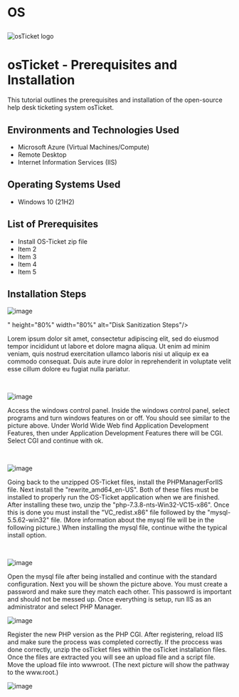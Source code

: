 # OS <p align="center">
<img src="https://i.imgur.com/Clzj7Xs.png" alt="osTicket logo"/>
</p>

<h1>osTicket - Prerequisites and Installation</h1>
This tutorial outlines the prerequisites and installation of the open-source help desk ticketing system osTicket.<br />

<h2>Environments and Technologies Used</h2>

- Microsoft Azure (Virtual Machines/Compute)
- Remote Desktop
- Internet Information Services (IIS)

<h2>Operating Systems Used </h2>

- Windows 10</b> (21H2)

<h2>List of Prerequisites</h2>

- Install OS-Ticket zip file
- Item 2
- Item 3
- Item 4
- Item 5

<h2>Installation Steps</h2>

![image](https://github.com/user-attachments/assets/a8a6cb2f-127c-4682-acda-11dd7d7ecba0)



<p>

  

" height="80%" width="80%" alt="Disk Sanitization Steps"/>
</p>
<p>
Lorem ipsum dolor sit amet, consectetur adipiscing elit, sed do eiusmod tempor incididunt ut labore et dolore magna aliqua. Ut enim ad minim veniam, quis nostrud exercitation ullamco laboris nisi ut aliquip ex ea commodo consequat. Duis aute irure dolor in reprehenderit in voluptate velit esse cillum dolore eu fugiat nulla pariatur.
</p>
<br />



![image](https://github.com/user-attachments/assets/1b8d0916-f448-4a6f-a355-9f1846b074cb)




<p>
Access the windows control panel. Inside the windows control panel, select programs and turn windows features on or off. You should see similar to the picture above. Under World Wide Web find Application Development Features, then under Application Development Features there will be CGI. Select CGI and continue with ok.

</p>
<p>

</p>
<br />

<p>


![image](https://github.com/user-attachments/assets/d24d5d7d-8877-45d7-9c17-85e16618f13e)


</p>
<p>
Going back to the unzipped OS-Ticket files, install the PHPManagerForIIS file. Next install the "rewrite_amd64_en-US". Both of these files must be installed to properly run the OS-Ticket application when we are finished. After installing these two, unzip the "php-7.3.8-nts-Win32-VC15-x86". Once this is done you must install the "VC_redist.x86" file followed by the "mysql-5.5.62-win32" file. (More information about the mysql file will be in the following picture.) When installing the mysql file, continue withe the typical install option. 
  
</p>
<br />




![image](https://github.com/user-attachments/assets/856ddfc0-25ef-4a69-9b86-d9df94f85a3b)



</p>
<p>

Open the mysql file after being installed and continue with the standard configuration. Next you will be shown the picture above. You must create a password and make sure they match each other. This passowrd is important and should not be messed up. Once everything is setup, run IIS as an administrator and select PHP Manager.



  ![image](https://github.com/user-attachments/assets/920fb724-d31d-4594-b129-a78fb2f97491)

</p>
<p>
 Register the new PHP version as the PHP CGI. After registering, reload IIS and make sure the process was completed correctly. If the proccess was done correctly, unzip the osTicket files within the osTicket installation files. Once the files are extracted you will see an upload file and a script file. Move the upload file into wwwroot. (The next picture will show the pathway to the www.root.) 

  ![image](https://github.com/user-attachments/assets/a50a2833-ca07-4677-b777-ce12685cf96b)

</p>
<br />


  
</p>
<br />
